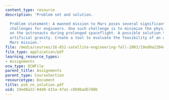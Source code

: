 ```yaml
---
content_type: resource
description: 'Problem set and solution.

  Problem statement: A manned mission to Mars poses several significant technological
  challenges for engineers. One such challenge is to minimize the physiological impact
  on the astronauts during prolonged spaceflight. A possible solution to this is using
  artificial gravity. Create a tool to evaluate the feasibility of an artificial gravity
  Mars mission.'
file: /media/courses/16-851-satellite-engineering-fall-2003/19ed0a2204d8415a47a1c8b9badb7d86_ps6_nn_solution.pdf
file_type: application/pdf
learning_resource_types:
- Assignments
ocw_type: OCWFile
parent_title: Assignments
parent_type: CourseSection
resourcetype: Document
title: ps6_nn_solution.pdf
uid: 19ed0a22-04d8-415a-47a1-c8b9badb7d86
---
```

